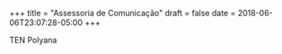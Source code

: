 +++
title = "Assessoria de Comunicação"
draft = false
date = 2018-06-06T23:07:28-05:00
+++

TEN Polyana

